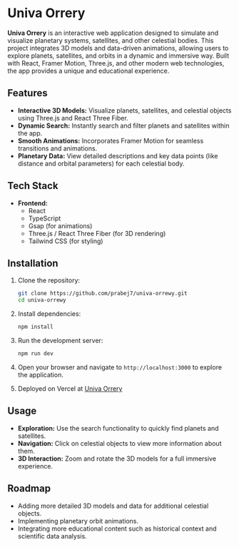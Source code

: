 # Univa Orrery

**Univa Orrery** is an interactive web application designed to simulate and visualize planetary systems, satellites, and other celestial bodies. This project integrates 3D models and data-driven animations, allowing users to explore planets, satellites, and orbits in a dynamic and immersive way. Built with React, Framer Motion, Three.js, and other modern web technologies, the app provides a unique and educational experience.

## Features

- **Interactive 3D Models:** Visualize planets, satellites, and celestial objects using Three.js and React Three Fiber.
- **Dynamic Search:** Instantly search and filter planets and satellites within the app.
- **Smooth Animations:** Incorporates Framer Motion for seamless transitions and animations.
- **Planetary Data:** View detailed descriptions and key data points (like distance and orbital parameters) for each celestial body.

## Tech Stack

- **Frontend:**
  - React
  - TypeScript
  - Gsap (for animations)
  - Three.js / React Three Fiber (for 3D rendering)
  - Tailwind CSS (for styling)
  
## Installation

1. Clone the repository:

   ```bash
   git clone https://github.com/prabej7/univa-orrewy.git
   cd univa-orrewy
   ```

2. Install dependencies:

   ```bash
   npm install
   ```

3. Run the development server:

   ```bash
   npm run dev
   ```

4. Open your browser and navigate to `http://localhost:3000` to explore the application.

5. Deployed on Vercel at [Univa Orrery](https://univa-orrewy.vercel.app/)
## Usage

- **Exploration:** Use the search functionality to quickly find planets and satellites.
- **Navigation:** Click on celestial objects to view more information about them.
- **3D Interaction:** Zoom and rotate the 3D models for a full immersive experience.

## Roadmap

- Adding more detailed 3D models and data for additional celestial objects.
- Implementing planetary orbit animations.
- Integrating more educational content such as historical context and scientific data analysis.



